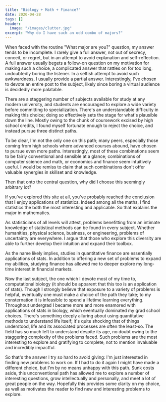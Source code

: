 ```yaml
---
title: "Biology + Math + Finance?"
date: 2020-04-28
tags: []
header:
  image: "/images/clutter.jpg"
excerpt: "Why do I have such an odd combo of majors?"
---
```


When faced with the routine "What major are you?" question, my answer tends to be incomplete. I rarely give a full answer, not out of secrecy, conceit, or regret, but in an attempt to avoid explanation and self-reflection. A full answer usually begets a follow-on question on my motivation for making such a choice, a complicated answer that rattles on for too long, undoubtedly boring the listener. In a selfish attempt to avoid such awkwardness, I usually provide a partial answer. Interestingly, I've chosen to devote an entire post to the subject, likely since boring a virtual audience is decidedly more palatable.

There are a staggering number of subjects available for study at any modern university, and students are encouraged to explore a wide variety before committing to specialization. There's an understandable difficulty in making this choice; doing so effectively sets the stage for what's plausible down the line. Mostly owing to the chunk of coursework excised by high school credits, I found myself fortunate enough to reject the choice, and instead pursue three distinct paths.

To be clear, I'm not the only one on this path; many peers, especially those coming from high schools where advanced courses abound, have chosen to pursue even more paths. Interestingly, most of these combinations seem to be fairly conventional and sensible at a glance; combinations of computer science and math, or economics and finance seem intuitively useful. I would be remiss to claim that such combinations don't offer valuable synergies in skillset and knowledge.

Then that onto the central question, why did I choose this seemingly arbitrary lot?

If you've explored this site at all, you've probably reached the conclusion that I enjoy applications of statistics. Indeed among all the maths, I find statistics the both the most interesting and applicable. So that explains the major in mathematics.

As statisticians of all levels will attest, problems benefitting from an intimate knowledge of statistical methods can be found in every subject. Whether humanities, physical science, business, or engineering, problems of uncertainty are everywhere. I argue that those who explore this diversity are able to further develop their intuition and expand their toolbox.

As the name likely implies, studies in quantitative finance are essentially applications of stats. In addition to offering a new set of problems to expand my abilities, studying finance has allowed me to deeper explore my long-time interest in financial markets.

Now the last subject, the one which I devote most of my time to, computational biology (it should be apparent that this too is an application of stats). Though I strongly believe that exposure to a variety of problems is helpful, eventually one must make a choice of the path they take; to my consternation it is infeasible to spend a lifetime learning everything. Throughout undergrad I became more and more enamored with applications of stats in biology, which eventually dominated my grad school choices. There's something deeply alluring about using quantitative methods to understand life itself; it's quite shocking that of things understood, life and its associated processes are often the least-so. The field has so much left to understand despite its age, no doubt owing to the staggering complexity of the problems faced. Such problems are the most interesting to explore and gratifying to complete, not to mention invaluable and incredibly impactful.

So that's the answer I try so hard to avoid giving: I'm just interested in finding new problems to work on. If I had to do it again I might have made a different choice, but I'm by no means unhappy with this path. Sunk costs aside, this unconventional path has allowed me to explore a number of interesting questions, grow intellectually and personally, and meet a lot of great people on the way. Hopefully this provides some clarity on my choice, as well as motivates the reader to find new and interesting problems to explore. 
